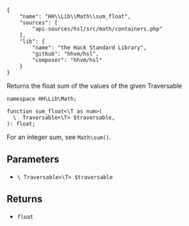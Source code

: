 ``` yamlmeta
{
    "name": "HH\\Lib\\Math\\sum_float",
    "sources": [
        "api-sources/hsl/src/math/containers.php"
    ],
    "lib": {
        "name": "the Hack Standard Library",
        "github": "hhvm/hsl",
        "composer": "hhvm/hsl"
    }
}
```




Returns the float sum of the values of the given Traversable




``` Hack
namespace HH\Lib\Math;

function sum_float<\T as num>(
  \  Traversable<\T> $traversable,
): float;
```




For an integer sum, see ` Math\sum() `.




## Parameters




+ ` \ Traversable<\T> $traversable `




## Returns




* ` float `
<!-- HHAPIDOC -->

